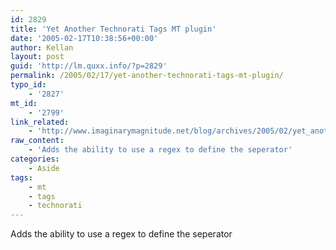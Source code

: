 ```yaml
---
id: 2829
title: 'Yet Another Technorati Tags MT plugin'
date: '2005-02-17T10:38:56+00:00'
author: Kellan
layout: post
guid: 'http://lm.quxx.info/?p=2829'
permalink: /2005/02/17/yet-another-technorati-tags-mt-plugin/
typo_id:
    - '2827'
mt_id:
    - '2799'
link_related:
    - 'http://www.imaginarymagnitude.net/blog/archives/2005/02/yet_another_tec.html'
raw_content:
    - 'Adds the ability to use a regex to define the seperator'
categories:
    - Aside
tags:
    - mt
    - tags
    - technorati
---
```


Adds the ability to use a regex to define the seperator
